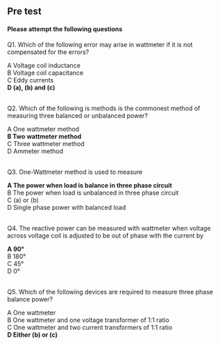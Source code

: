 ## Pre test
#### Please attempt the following questions

Q1. Which of the following error may arise in wattmeter if it is not compensated for the errors?<br>

A   Voltage coil inductance<br>
B   Voltage coil capacitance<br>
C   Eddy currents<br>
<b>D   (a), (b) and (c)</b><br><br>


Q2. Which of the following is methods is the commonest method of measuring three balanced or unbalanced power?<br>

A   One wattmeter method<br>
<b>B   Two wattmeter method</b><br>
C   Three wattmeter method<br>
D   Ammeter method<br><br>


Q3. One-Wattmeter method is used to measure<br>

<b>A   The power when load is balance in three phase circuit</b><br>
B   The power when load is unbalanced in three phase circuit<br>
C   (a) or (b)<br>
D   Single phase power with balanced load<br><br>



Q4. The reactive power can be measured with wattmeter when voltage across voltage coil is adjusted to be out of phase with the current by<br>

<b>A    90°</b><br>
B   180°<br>
C   45°<br>
D   0°<br><br>


Q5. Which of the following devices are required to measure three phase balance power?<br>

A   One wattmeter<br>
B   One wattmeter and one voltage transformer of 1:1 ratio<br>
C   One wattmeter and two current transformers of 1:1 ratio<br>
<b>D   Either (b) or (c)</b><br><br>
